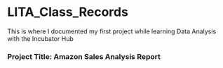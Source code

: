 # LITA_Class_Records
This is where I documented my first project while learning Data Analysis with the Incubator Hub

### Project Title: Amazon Sales Analysis Report

